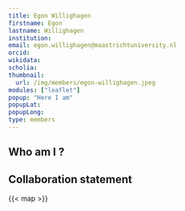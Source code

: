 ```yaml
---
title: Egon Willighagen
firstname: Egon
lastname: Willighagen
institution: 
email: egon.willighagen@maastrichtuniversity.nl
orcid: 
wikidata: 
scholia: 
thumbnail:
  url: /img/members/egon-willighagen.jpeg
modules: ["leaflet"]
popup: "Here I am"
popupLat: 
popupLong: 
type: members
---
```


## Who am I ?

## Collaboration statement

{{< map >}}
